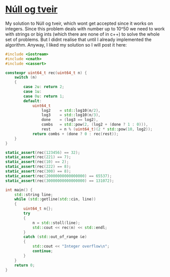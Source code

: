 # [Núll og tveir](https://open.kattis.com/problems/nullogtveir)
My solution to Núll og tveir, which wont get accepted since it works on integers. Since this problem deals with number up to 10^50 we need to work with strings or big ints (which there are none of in c++) to solve the whole set of problems. But I didnt realise that until I already implemented the algorithm. Anyway, I liked my solution so I will post it here:

```c++
#include <iostream>
#include <cmath>
#include <cassert>

constexpr uint64_t rec(uint64_t n) {
    switch (n)
    {
        case 2u: return 2;
        case 1u:
        case 0u: return 1;
        default:
            uint64_t
                log2    = std::log10(n/2),
                log3    = std::log10(n/3),
                done    = (log3 == log2),
                combs   = std::pow(2, (log2 + (done ? 1 : 0))),
                rest    = n % (uint64_t)(2 * std::pow(10, log2));
            return combs + (done ? 0 : rec(rest));
    }    
}

static_assert(rec(123456) == 32);
static_assert(rec(221) == 7);
static_assert(rec(10) == 2);
static_assert(rec(222) == 8);
static_assert(rec(300) == 8);
static_assert(rec(20000000000000000) == 65537);
static_assert(rec(30000000000000000) == 131072);

int main() {
    std::string line;
    while (std::getline(std::cin, line))
    {
        uint64_t n{};
        try 
        {
            n = std::stoll(line);
            std::cout << rec(n) << std::endl;
        }
        catch (std::out_of_range &e) 
        { 
            std::cout << "Integer overflow\n"; 
            continue;
        }
    }
    return 0;
}
```
